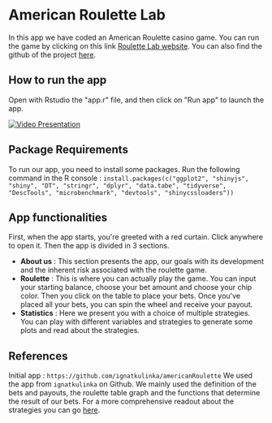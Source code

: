 # American Roulette Lab
In this app we have coded an American Roulette casino game. You can run the game by clicking on this link [Roulette Lab website](https://ricardobarbosa.shinyapps.io/Roulette-Lab/). 
You can also find the github of the project [here](https://github.com/SimoesBarbosaRicardo/Roulette-Lab).


## How to run the app
Open with Rstudio the "app.r" file, and then click on "Run app" to launch the app.

[![Video Presentation](https://img.youtube.com/vi/f_IEJwUHJbs/0.jpg)](https://www.youtube.com/watch?v=f_IEJwUHJbs)

## Package Requirements
To run our app, you need to install some packages. Run the following command in the R console :
`install.packages(c("ggplot2", "shinyjs", "shiny", "DT", "stringr", "dplyr", "data.tabe", "tidyverse", "DescTools", "microbenchmark", "devtools", "shinycssloaders"))`

## App functionalities 
First, when the app starts, you're greeted with a red curtain. Click anywhere to open it.
Then the app is divided in 3 sections. 
* **About us** : This section presents the app, our goals with its development and the inherent risk associated with the roulette game.
* **Roulette** : This is where you can actually play the game. You can input your starting balance, choose your bet amount and choose your chip color. Then you click on the table to place your bets. Once you've placed all your bets, you can spin the wheel and receive your payout.
* **Statistics** : Here we present you with a choice of multiple strategies. You can play with different variables and strategies to generate some plots and read about the strategies.

## References
Initial app : `https://github.com/ignatkulinka/americanRoulette`
We used the app from `ignatkulinka` on Github. We mainly used the definition of the bets and payouts, the roulette table graph and the functions that determine the result of our bets.
For a more comprehensive readout about the strategies you can go [here](https://en.wikipedia.org/wiki/Roulette#Betting_strategies_and_tactics).





